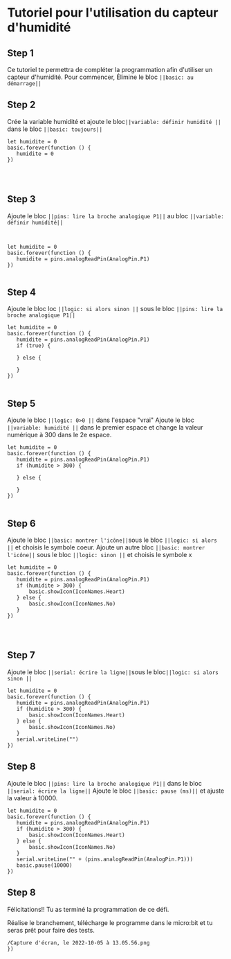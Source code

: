 
# Tutoriel pour l'utilisation du capteur d'humidité
## Step 1
Ce tutoriel te permettra de compléter la programmation afin d'utiliser un capteur d'humidité.
Pour commencer, Élimine le bloc ``||basic: au démarrage||``
## Step 2
Crée la variable humidité et ajoute le  bloc``||variable: définir humidité ||`` dans le bloc ``||basic: toujours||``
```blocks
let humidite = 0
basic.forever(function () {
   humidite = 0
})




```
## Step 3
Ajoute le bloc ``||pins: lire la broche analogique P1||`` au bloc  ``||variable: définir humidité||``


```blocks


let humidite = 0
basic.forever(function () {
   humidite = pins.analogReadPin(AnalogPin.P1)
})


```
## Step 4
Ajoute le bloc loc ``||logic: si alors sinon ||`` sous le bloc ``||pins: lire la broche analogique P1||``






```blocks
let humidite = 0
basic.forever(function () {
   humidite = pins.analogReadPin(AnalogPin.P1)
   if (true) {
      
   } else {
      
   }
})


```
## Step 5
Ajoute le bloc ``||logic: 0>0 ||`` dans l'espace "vrai"
Ajoute le bloc ``||variable: humidité ||`` dans le premier espace et change la valeur numérique à 300 dans le 2e espace.


```blocks
let humidite = 0
basic.forever(function () {
   humidite = pins.analogReadPin(AnalogPin.P1)
   if (humidite > 300) {
      
   } else {
      
   }
})


```
## Step 6
Ajoute le bloc ``||basic: montrer l'icône||``sous le bloc ``||logic: si alors ||``
 et choisis le symbole coeur.
Ajoute un autre bloc ``||basic: montrer l'icône||`` sous le bloc ``||logic: sinon ||``
et choisis le symbole x


```blocks
let humidite = 0
basic.forever(function () {
   humidite = pins.analogReadPin(AnalogPin.P1)
   if (humidite > 300) {
       basic.showIcon(IconNames.Heart)
   } else {
       basic.showIcon(IconNames.No)
   }
})




```
## Step 7
Ajoute le bloc ``||serial: écrire la ligne||``sous le bloc``||logic: si alors sinon ||``






```blocks
let humidite = 0
basic.forever(function () {
   humidite = pins.analogReadPin(AnalogPin.P1)
   if (humidite > 300) {
       basic.showIcon(IconNames.Heart)
   } else {
       basic.showIcon(IconNames.No)
   }
   serial.writeLine("")
})
```
## Step 8
Ajoute le bloc ``||pins: lire la broche analogique P1||`` dans le bloc ``||serial: écrire la ligne||``
Ajoute le bloc ``||basic: pause (ms)||`` et ajuste la valeur à 10000.






```blocks
let humidite = 0
basic.forever(function () {
   humidite = pins.analogReadPin(AnalogPin.P1)
   if (humidite > 300) {
       basic.showIcon(IconNames.Heart)
   } else {
       basic.showIcon(IconNames.No)
   }
   serial.writeLine("" + (pins.analogReadPin(AnalogPin.P1)))
   basic.pause(10000)
})
```
## Step 8
Félicitations!! Tu as terminé la programmation de ce défi.


Réalise le branchement, télécharge le programme dans le micro:bit et tu seras prêt pour faire des tests.
```blocks
/Capture d'écran, le 2022-10-05 à 13.05.56.png
})
```


```
